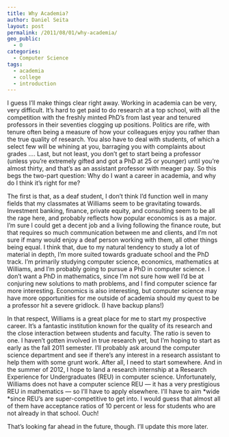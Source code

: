 ```yaml
---
title: Why Academia?
author: Daniel Seita
layout: post
permalink: /2011/08/01/why-academia/
geo_public:
  - 0
categories:
  - Computer Science
tags:
  - academia
  - college
  - introduction
---
```


I guess I&#8217;ll make things clear right away. Working in academia can be very, very difficult.
It&#8217;s hard to get paid to do research at a top school, with all the competition with the
freshly minted PhD&#8217;s from last year and tenured professors in their seventies clogging up
positions. Politics are rife, with tenure often being a measure of how your colleagues enjoy you
rather than the true quality of research. You also have to deal with students, of which a select few
will be whining at you, barraging you with complaints about grades &#8230;. Last, but not least, you
don&#8217;t get to start being a professor (unless you&#8217;re extremely gifted and got a PhD at 25
or younger) until you&#8217;re almost thirty, and that&#8217;s as an assistant professor with meager
pay. So this begs the two-part question: Why do I want a career in academia, and why do I think
it&#8217;s right for me?

The first is that, as a deaf student, I don&#8217;t think I&#8217;d function well in many fields
that my classmates at Williams seem to be gravitating towards. Investment banking, finance, private
equity, and consulting seem to be all the rage here, and probably reflects how popular economics is
as a major. I&#8217;m sure I could get a decent job and a living following the finance route, but
that requires so much communication between me and clients, and I&#8217;m not sure if many would
enjoy a deaf person working with them, all other things being equal. I think that, due to my natural
tendency to study a lot of material in depth, I&#8217;m more suited towards graduate school and the
PhD track. I&#8217;m primarily studying computer science, economics, mathematics at Williams, and
I&#8217;m probably going to pursue a PhD in computer science. I don&#8217;t want a PhD in
mathematics, since I&#8217;m not sure how well I&#8217;d be at conjuring new solutions to math
problems, and I find computer science far more interesting. Economics is also interesting, but
computer science may have more opportunities for me outside of academia should my quest to be a
professor hit a severe gridlock. (I have backup plans!)

In that respect, Williams is a great place for me to start my prospective career. It&#8217;s a
fantastic institution known for the quality of its research and the close interaction between
students and faculty. The ratio is seven to one. I haven&#8217;t gotten involved in true research
yet, but I&#8217;m hoping to start as early as the fall 2011 semester. I&#8217;ll probably ask
around the computer science department and see if there&#8217;s any interest in a research assistant
to help them with some grunt work. After all, I need to start somewhere. And in the summer of 2012,
I hope to land a research internship at a Research Experience for Undergraduates (REU) in computer
science. Unfortunately, Williams does not have a computer science REU &#8212; it has a very
prestigious REU in mathematics &#8212; so I&#8217;ll have to apply elsewhere. I&#8217;ll have to aim
*wide *since REU&#8217;s are super-competitive to get into. I would guess that almost all of them
have acceptance ratios of 10 percent or less for students who are not already in that school. Ouch!

That&#8217;s looking far ahead in the future, though. I&#8217;ll update this more later.
